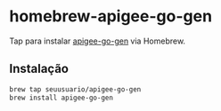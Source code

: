 # homebrew-apigee-go-gen

Tap para instalar [apigee-go-gen](https://apigee.github.io/apigee-go-gen/) via Homebrew.

## Instalação

```bash
brew tap seuusuario/apigee-go-gen
brew install apigee-go-gen
```
